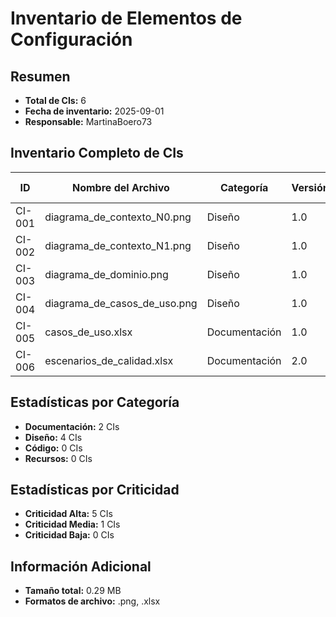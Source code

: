 # Inventario de Elementos de Configuración

## Resumen

- **Total de CIs:** 6
- **Fecha de inventario:** 2025-09-01
- **Responsable:** MartinaBoero73

## Inventario Completo de CIs

| ID | Nombre del Archivo | Categoría | Versión | Ubicación | Responsable | Criticidad | Última Modificación |
|----|-------------------|-----------|---------|-----------|-------------|------------|---------------------|
| CI-001 | diagrama_de_contexto_N0.png | Diseño | 1.0 | /diseño/diagramas/ | MartinaBoero73 | Alta | 2025-08-29 |
| CI-002 | diagrama_de_contexto_N1.png | Diseño | 1.0 | /diseño/diagramas/ | MartinaBoero73 | Alta | 2025-08-29 |
| CI-003 | diagrama_de_dominio.png | Diseño | 1.0 | /diseño/diagramas/ | IvanaGasco | Alta | 2025-08-29 |
| CI-004 | diagrama_de_casos_de_uso.png | Diseño | 1.0 | /diseño/diagramas/ | CMacchi25 | Alta | 2025-08-29 |
| CI-005 | casos_de_uso.xlsx | Documentación | 1.0 | /documentacion/requerimientos/ | CMacchi25 | Alta | 2025-08-29 |
| CI-006 | escenarios_de_calidad.xlsx | Documentación | 2.0 | /diseño/arquitectura/ | IvanaGasco | Media | 2025-09-01 |

## Estadísticas por Categoría

- **Documentación:** 2 CIs
- **Diseño:** 4 CIs  
- **Código:** 0 CIs
- **Recursos:** 0 CIs

## Estadísticas por Criticidad

- **Criticidad Alta:** 5 CIs
- **Criticidad Media:** 1 CIs  
- **Criticidad Baja:** 0 CIs

## Información Adicional

- **Tamaño total:** 0.29 MB
- **Formatos de archivo:** .png, .xlsx
